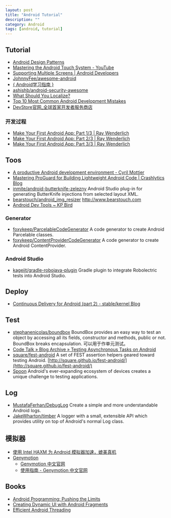 ```yaml
---
layout: post
title: "Android Tutorial"
description: ""
category: Android
tags: [android, tutorial]
--- 
```


## Tutorial

- [Android Design Patterns](http://www.salttiger.com/android-design-patterns/)
- [Mastering the Android Touch System - YouTube](https://www.youtube.com/watch?v=EZAoJU-nUyI)
- [Supporting Multiple Screens | Android Developers](http://developer.android.com/guide/practices/screens_support.html)
- [JohnnyFee/awesome-android](https://github.com/JohnnyFee/awesome-android)
- [{ Android学习指南 }](http://android.yaohuiji.com/)
- [ashishb/android-security-awesome](https://github.com/ashishb/android-security-awesome)
- [What Should You Localize?](http://blog.danlew.net/2014/09/08/what-should-i-localize)
- [Top 10 Most Common Android Development Mistakes](http://www.toptal.com/android/top-10-most-common-android-development-mistakes)
- [DevStore官网_全球首家开发者服务商店](http://www.devstore.cn/)

### 开发过程

- [Make Your First Android App: Part 1/3 | Ray Wenderlich](http://www.raywenderlich.com/56107/make-first-android-app-part-1)
- [Make Your First Android App: Part 2/3 | Ray Wenderlich](http://www.raywenderlich.com/56109/make-first-android-app-part-2)
- [Make Your First Android App: Part 3/3 | Ray Wenderlich](http://www.raywenderlich.com/56111/make-first-android-app-part-3)

<!--more-->

## Toos

- [A productive Android development environment - Cyril Mottier](http://cyrilmottier.com/2013/06/27/a-productive-android-development-environment/)
- [Mastering ProGuard for Building Lightweight Android Code | Crashlytics Blog](http://www.crashlytics.com/blog/mastering-proguard-for-building-lightweight-android-code/)
- [inmite/android-butterknife-zelezny](https://github.com/inmite/android-butterknife-zelezny) Android Studio plug-in for generating ButterKnife injections from selected layout XML.
- [bearstouch/android_img_resizer](https://github.com/bearstouch/android_img_resizer) <http://www.bearstouch.com>
- [Android Dev Tools ~ KP Bird](http://www.kpbird.com/p/android-dev-tools.html)

### Generator

- [foxykeep/ParcelableCodeGenerator](https://github.com/foxykeep/ParcelableCodeGenerator) A code generator to create Android Parcelable classes.
- [foxykeep/ContentProviderCodeGenerator](https://github.com/foxykeep/ContentProviderCodeGenerator) A code generator to create Android ContentProvider.

### Android Studio

- [kageiit/gradle-robojava-plugin](https://github.com/kageiit/gradle-robojava-plugin) Gradle plugin to integrate Robolectric tests into Android Studio.

## Deploy

- [Continuous Delivery for Android (part 2) - stable/kernel Blog](http://stablekernel.com/blog/continuous-delivery-android-part-2)

## Test

- [stephanenicolas/boundbox](https://github.com/stephanenicolas/boundbox) BoundBox provides an easy way to test an object by accessing all its fields, constructor and methods, public or not. BoundBox breaks encapsulation. 可以用于作单元测试。
- [Code Talk » Blog Archive » Testing Asynchronous Tasks on Android](http://codetalk.de/?p=43)
- [square/fest-android](https://github.com/square/fest-android) A set of FEST assertion helpers geared toward testing Android. [http://square.github.io/fest-android/](http://square.github.io/fest-android/)
- [Spoon](http://square.github.io/spoon/) Android's ever-expanding ecosystem of devices creates a unique challenge to testing applications. 

## Log

- [MustafaFerhan/DebugLog](https://github.com/MustafaFerhan/DebugLog) Create a simple and more understandable Android logs.
- [JakeWharton/timber](https://github.com/JakeWharton/timber) A logger with a small, extensible API which provides utility on top of Android's normal Log class.

## 模拟器

- [使用 Intel HAXM 为 Android 模拟器加速，媲美真机](http://www.cnblogs.com/beginor/archive/2013/01/13/2858228.html)
- [Genymotion](http://www.genymotion.com/)
    - [Genymotion 中文官网](http://www.genymotion.cn/#theme=home)
    - [使用指南 - Genymotion 中文官网](http://www.genymotion.cn/#theme=guide)

## Books

- [Android Programming: Pushing the Limits](http://www.salttiger.com/android-programming-pushing-limits/)
- [Creating Dynamic UI with Android Fragments](http://www.salttiger.com/creating-dynamic-ui-android-fragments/)
- [Efficient Android Threading](http://www.salttiger.com/efficient-android-threading/)
